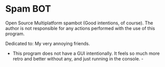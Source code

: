 # Spam BOT
Open Source Multiplatform spambot (Good intentions, of course).
The author is not responsible for any actions performed with the use of this program.

Dedicated to:
My very annoying friends.

- This program does not have a GUI intentionally. It feels so much more retro and better without any, and just running in the console. -
